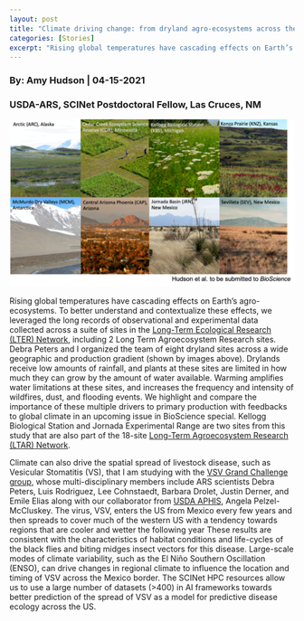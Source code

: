 ```yaml
---
layout: post
title: "Climate driving change: from dryland agro-ecosystems across the globe to the spread of a livestock disease across the western US"
categories: [Stories]
excerpt: "Rising global temperatures have cascading effects on Earth’s agro-ecosystems. To better understand and contextualize these effects,"
---
```

### By:  Amy Hudson    |  04-15-2021
### USDA-ARS, SCINet Postdoctoral Fellow, Las Cruces, NM

![](/assets/img/hudson_userstory.png)

Rising global temperatures have cascading effects on Earth’s agro-ecosystems. To better understand and contextualize these effects, we leveraged the long records of observational and experimental data collected across a suite of sites in the [Long-Term Ecological Research (LTER) Network](https://lternet.edu/site/), including 2 Long Term Agroecosystem Research sites. Debra Peters and I organized the team of eight dryland sites across a wide geographic and production gradient (shown by images above). Drylands receive low amounts of rainfall, and plants at these sites are limited in how much they can grow by the amount of water available. Warming amplifies water limitations at these sites, and increases the frequency and intensity of wildfires, dust, and flooding events. We highlight and compare the importance of these multiple drivers to primary production with feedbacks to global climate in an upcoming issue in BioScience special. Kellogg Biological Station and Jornada Experimental Range are two sites from this study that are also part of the 18-site [Long-Term Agroecosystem Research (LTAR) Network](https://ltar.ars.usda.gov/). 

Climate can also drive the spatial spread of livestock disease, such as Vesicular Stomatitis (VS), that I am studying with the [VSV Grand Challenge group](https://www.arcgis.com/apps/Cascade/index.html?appid=fd88cccd645a4e1bb263c56bb00e6eba&utm_medium=email&utm_source=govdelivery), whose multi-disciplinary members include ARS scientists Debra Peters, Luis Rodriguez, Lee Cohnstaedt, Barbara Drolet, Justin Derner, and Emile Elias along with our collaborator from [USDA APHIS](https://www.aphis.usda.gov/aphis/ourfocus/animalhealth/animal-disease-information/cattle-disease-information/vsv-reports), Angela Pelzel-McCluskey. The virus, VSV, enters the US from Mexico every few years and then spreads to cover much of the western US with a tendency towards regions that are cooler and wetter the following year These results are consistent with the characteristics of habitat conditions and life-cycles of the black flies and biting midges insect vectors for this disease. Large-scale modes of climate variability, such as the El Niño Southern Oscillation (ENSO), can drive changes in regional climate to influence the location and timing of VSV across the Mexico border. The SCINet HPC resources allow us to use a large number of datasets (>400) in AI frameworks towards better prediction of the spread of VSV as a model for predictive disease ecology across the US.
